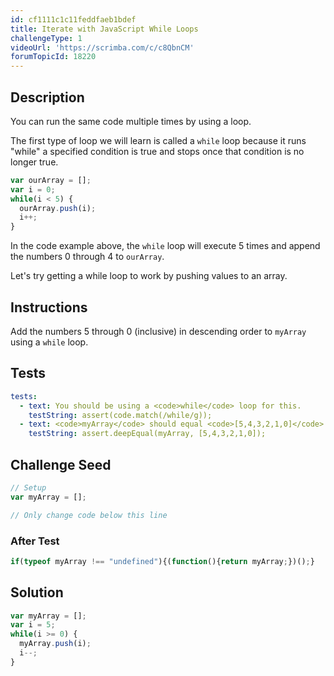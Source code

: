 ```yaml
---
id: cf1111c1c11feddfaeb1bdef
title: Iterate with JavaScript While Loops
challengeType: 1
videoUrl: 'https://scrimba.com/c/c8QbnCM'
forumTopicId: 18220
---
```


## Description

<section id='description'>

You can run the same code multiple times by using a loop.

The first type of loop we will learn is called a `while` loop because it runs "while" a specified condition is true and stops once that condition is no longer true.

```js
var ourArray = [];
var i = 0;
while(i < 5) {
  ourArray.push(i);
  i++;
}
```

In the code example above, the `while` loop will execute 5 times and append the numbers 0 through 4 to `ourArray`.

Let's try getting a while loop to work by pushing values to an array.

</section>

## Instructions

<section id='instructions'>

Add the numbers 5 through 0 (inclusive) in descending order to `myArray` using a `while` loop.

</section>

## Tests

<section id='tests'>

```yml
tests:
  - text: You should be using a <code>while</code> loop for this.
    testString: assert(code.match(/while/g));
  - text: <code>myArray</code> should equal <code>[5,4,3,2,1,0]</code>.
    testString: assert.deepEqual(myArray, [5,4,3,2,1,0]);

```

</section>

## Challenge Seed

<section id='challengeSeed'>

<div id='js-seed'>

```js
// Setup
var myArray = [];

// Only change code below this line


```

</div>

### After Test

<div id='js-teardown'>

```js
if(typeof myArray !== "undefined"){(function(){return myArray;})();}
```

</div>

</section>

## Solution

<section id='solution'>

```js
var myArray = [];
var i = 5;
while(i >= 0) {
  myArray.push(i);
  i--;
}
```

</section>
